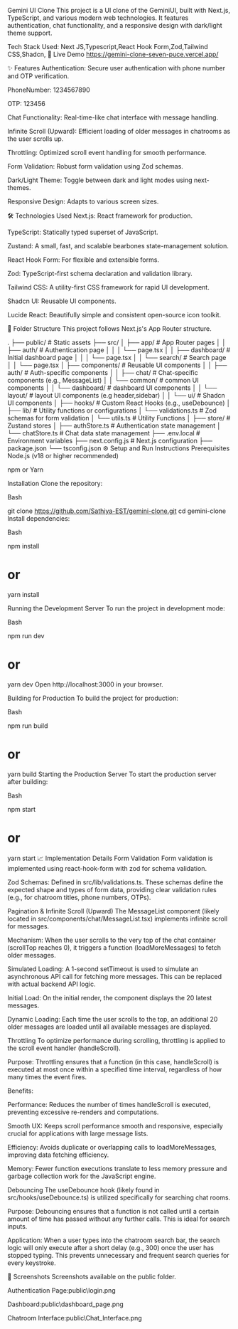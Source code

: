 Gemini UI Clone
This project is a UI clone of the GeminiUI, built with Next.js, TypeScript, and various modern web technologies. It features authentication, chat functionality, and a responsive design with dark/light theme support.

Tech Stack Used: Next JS,Typescript,React Hook Form,Zod,Tailwind CSS,Shadcn,
🚀 Live Demo
https://gemini-clone-seven-puce.vercel.app/

✨ Features
Authentication: Secure user authentication with phone number and OTP verification.

PhoneNumber: 1234567890

OTP: 123456

Chat Functionality: Real-time-like chat interface with message handling.

Infinite Scroll (Upward): Efficient loading of older messages in chatrooms as the user scrolls up.

Throttling: Optimized scroll event handling for smooth performance.

Form Validation: Robust form validation using Zod schemas.

Dark/Light Theme: Toggle between dark and light modes using next-themes.

Responsive Design: Adapts to various screen sizes.

🛠️ Technologies Used
Next.js: React framework for production.

TypeScript: Statically typed superset of JavaScript.

Zustand: A small, fast, and scalable bearbones state-management solution.

React Hook Form: For flexible and extensible forms.

Zod: TypeScript-first schema declaration and validation library.

Tailwind CSS: A utility-first CSS framework for rapid UI development.

Shadcn UI: Reusable UI components.

Lucide React: Beautifully simple and consistent open-source icon toolkit.

📂 Folder Structure
This project follows Next.js's App Router structure.

.
├── public/                     # Static assets
├── src/
│   ├── app/                    # App Router pages
│   │   ├── auth/               # Authentication page
│   │   │   └── page.tsx
│   │   ├── dashboard/          # Initial dashboard page
│   │   │   └── page.tsx
│   │   └── search/             # Search page
│   │       └── page.tsx
│   ├── components/             # Reusable UI components
│   │   ├── auth/               # Auth-specific components
│   │   ├── chat/               # Chat-specific components (e.g., MessageList)
│   │   └── common/             # common UI components
│   │   └── dashboard/          # dashboard UI components
│   │   └── layout/             # layout UI components (e.g header,sidebar)
│   │   └── ui/                 # Shadcn UI components
│   ├── hooks/                  # Custom React Hooks (e.g., useDebounce)
│   ├── lib/                    # Utility functions or configurations
│       └── validations.ts      # Zod schemas for form validation
│       └── utils.ts            # Utility Functions
│   ├── store/                  # Zustand stores
│       ├── authStore.ts        # Authentication state management
│       └── chatStore.ts        # Chat data state management
├── .env.local                  # Environment variables
├── next.config.js              # Next.js configuration
├── package.json
└── tsconfig.json
⚙️ Setup and Run Instructions
Prerequisites
Node.js (v18 or higher recommended)

npm or Yarn

Installation
Clone the repository:

Bash

git clone https://github.com/Sathiya-EST/gemini-clone.git
cd gemini-clone
Install dependencies:

Bash

npm install
# or
yarn install

Running the Development Server
To run the project in development mode:

Bash

npm run dev
# or
yarn dev
Open http://localhost:3000 in your browser.

Building for Production
To build the project for production:

Bash

npm run build
# or
yarn build
Starting the Production Server
To start the production server after building:

Bash

npm start
# or
yarn start
📈 Implementation Details
Form Validation
Form validation is implemented using react-hook-form with zod for schema validation.

Zod Schemas: Defined in src/lib/validations.ts. These schemas define the expected shape and types of form data, providing clear validation rules (e.g., for chatroom titles, phone numbers, OTPs).

Pagination & Infinite Scroll (Upward)
The MessageList component (likely located in src/components/chat/MessageList.tsx) implements infinite scroll for messages.

Mechanism: When the user scrolls to the very top of the chat container (scrollTop reaches 0), it triggers a function (loadMoreMessages) to fetch older messages.

Simulated Loading: A 1-second setTimeout is used to simulate an asynchronous API call for fetching more messages. This can be replaced with actual backend API logic.

Initial Load: On the initial render, the component displays the 20 latest messages.

Dynamic Loading: Each time the user scrolls to the top, an additional 20 older messages are loaded until all available messages are displayed.

Throttling
To optimize performance during scrolling, throttling is applied to the scroll event handler (handleScroll).

Purpose: Throttling ensures that a function (in this case, handleScroll) is executed at most once within a specified time interval, regardless of how many times the event fires.

Benefits:

Performance: Reduces the number of times handleScroll is executed, preventing excessive re-renders and computations.

Smooth UX: Keeps scroll performance smooth and responsive, especially crucial for applications with large message lists.

Efficiency: Avoids duplicate or overlapping calls to loadMoreMessages, improving data fetching efficiency.

Memory: Fewer function executions translate to less memory pressure and garbage collection work for the JavaScript engine.

Debouncing
The useDebounce hook (likely found in src/hooks/useDebounce.ts) is utilized specifically for searching chat rooms.

Purpose: Debouncing ensures that a function is not called until a certain amount of time has passed without any further calls. This is ideal for search inputs.

Application: When a user types into the chatroom search bar, the search logic will only execute after a short delay (e.g., 300) once the user has stopped typing. This prevents unnecessary and frequent search queries for every keystroke.

📸 Screenshots
Screenshots available on the public folder.

Authentication Page:public\login.png

Dashboard:public\dashboard_page.png

Chatroom Interface:public\Chat_Interface.png

